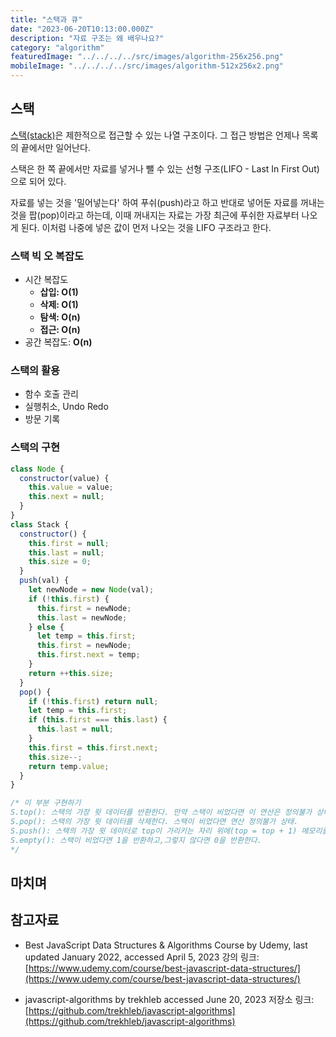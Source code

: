```yaml
---
title: "스택과 큐"
date: "2023-06-20T10:13:00.000Z"
description: "자료 구조는 왜 배우나요?"
category: "algorithm"
featuredImage: "../../../../src/images/algorithm-256x256.png"
mobileImage: "../../../../src/images/algorithm-512x256x2.png"
---
```


## 스택

[스택(stack)](https://ko.wikipedia.org/wiki/%EC%8A%A4%ED%83%9D)은 제한적으로 접근할 수 있는 나열 구조이다. 그 접근 방법은 언제나 목록의 끝에서만 일어난다.

스택은 한 쪽 끝에서만 자료를 넣거나 뺄 수 있는 선형 구조(LIFO - Last In First Out)으로 되어 있다. 

자료를 넣는 것을 '밀어넣는다' 하여 푸쉬(push)라고 하고 반대로 넣어둔 자료를 꺼내는 것을 팝(pop)이라고 하는데, 이때 꺼내지는 자료는 가장 최근에 푸쉬한 자료부터 나오게 된다. 이처럼 나중에 넣은 값이 먼저 나오는 것을 LIFO 구조라고 한다.


### 스택 빅 오 복잡도

- 시간 복잡도
  - **삽입: O(1)** 
  - **삭제: O(1)**
  - **탐색: O(n)**
  - **접근: O(n)** 
- 공간 복잡도: **O(n)**

### 스택의 활용
- 함수 호출 관리
- 실행취소, Undo Redo
- 방문 기록

### 스택의 구현

```javascript
class Node {
  constructor(value) {
    this.value = value;
    this.next = null;
  }
}
class Stack {
  constructor() {
    this.first = null;
    this.last = null;
    this.size = 0;
  }
  push(val) {
    let newNode = new Node(val);
    if (!this.first) {
      this.first = newNode;
      this.last = newNode;
    } else {
      let temp = this.first;
      this.first = newNode;
      this.first.next = temp;
    }
    return ++this.size;
  }
  pop() {
    if (!this.first) return null;
    let temp = this.first;
    if (this.first === this.last) {
      this.last = null;
    }
    this.first = this.first.next;
    this.size--;
    return temp.value;
  }
}

/* 이 부분 구현하기
S.top(): 스택의 가장 윗 데이터를 반환한다. 만약 스택이 비었다면 이 연산은 정의불가 상태이다.
S.pop(): 스택의 가장 윗 데이터를 삭제한다. 스택이 비었다면 연산 정의불가 상태.
S.push(): 스택의 가장 윗 데이터로 top이 가리키는 자리 위에(top = top + 1) 메모리를 생성, 데이터 x를 넣는다.
S.empty(): 스택이 비었다면 1을 반환하고,그렇지 않다면 0을 반환한다.
*/

```


## 마치며



## 참고자료

- Best JavaScript Data Structures & Algorithms Course by Udemy, last updated January 2022, accessed April 5, 2023
강의 링크: [https://www.udemy.com/course/best-javascript-data-structures/](https://www.udemy.com/course/best-javascript-data-structures/)

- javascript-algorithms by trekhleb accessed June 20, 2023
저장소 링크: [https://github.com/trekhleb/javascript-algorithms](https://github.com/trekhleb/javascript-algorithms)